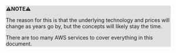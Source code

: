 <div style="margin:2em; background-color: #e0e0e0;">

<strong>⚠️NOTE️️️⚠️</strong>

The reason for this is that the underlying technology and prices will change as years go by, but the concepts will likely stay the time.

There are too many AWS services to cover everything in this document.
</div>

